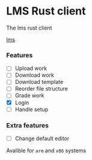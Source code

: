 # LMS Rust client

The lms rust client

[lms](https://gitlab.com/saxion.nl/42/lms42)


### Features
 - [ ] Upload work
 - [ ] Download work
 - [ ] Download template
 - [ ] Reorder file structure
 - [ ] Grade work
 - [X] Login
 - [ ] Handle setup
 
### Extra features
 - [ ] Change default editor
 
Avalible for `arm` and `x86` systems
